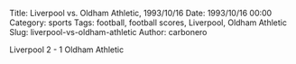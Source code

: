 Title: Liverpool vs. Oldham Athletic, 1993/10/16
Date: 1993/10/16 00:00
Category: sports
Tags: football, football scores, Liverpool, Oldham Athletic
Slug: liverpool-vs-oldham-athletic
Author: carbonero


Liverpool 2 - 1 Oldham Athletic
